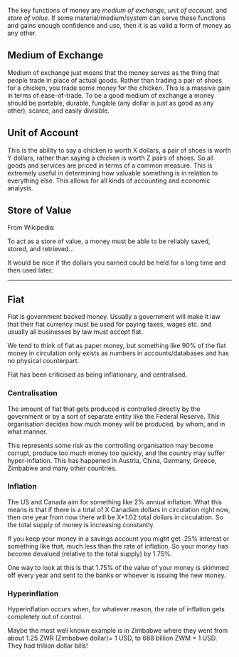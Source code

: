 The key functions of money are *medium of exchange*, *unit of account*, and *store of value*. If some material/medium/system can serve these functions and gains enough confidence and use, then it is as valid a form of money as any other.

## Medium of Exchange

Medium of exchange just means that the money serves as the thing that people trade in place of actual goods. Rather than trading a pair of shoes for a chicken, you trade some money for the chicken. This is a massive gain in terms of ease-of-trade. To be a good medium of exchange a money should be portable, durable, fungible (any dollar is just as good as any other), scarce, and easily divisible.

## Unit of Account

This is the ability to say a chicken is worth X dollars, a pair of shoes is worth Y dollars, rather than saying a chicken is worth Z pairs of shoes. So all goods and services are priced in terms of a common measure. This is extremely useful in determining how valuable something is in relation to everything else. This allows for all kinds of accounting and economic analysis.

## Store of Value

From Wikipedia:

To act as a store of value, a money must be able to be reliably saved, stored, and retrieved…

It would be nice if the dollars you earned could be held for a long time and then used later.

----

## Fiat

Fiat is government backed money. Usually a government will make it law that their fiat currency must be used for paying taxes, wages etc. and usually all businesses by law must accept fiat.

We tend to think of fiat as paper money, but something like 90% of the fiat money in circulation only exists as numbers in accounts/databases and has no physical counterpart.

Fiat has been criticised as being inflationary, and centralised.

### Centralisation

The amount of fiat that gets produced is controlled directly by the government or by a sort of separate entity like the Federal Reserve. This organisation decides how much money will be produced, by whom, and in what manner.

This represents some risk as the controlling organisation may become corrupt, produce too much money too quickly, and the country may suffer hyper-inflation. This has happened in Austria, China, Germany, Greece, Zimbabwe and many other countries.

### Inflation

The US and Canada aim for something like 2% annual inflation. What this means is that if there is a total of X Canadian dollars in circulation right now, then one year from now there will be X*1.02 total dollars in circulation. So the total supply of money is increasing constantly.

If you keep your money in a savings account you might get .25% interest or something like that, much less than the rate of inflation. So your money has become devalued (relative to the total supply) by 1.75%. 

One way to look at this is that 1.75% of the value of your money is skimmed off every year and sent to the banks or whoever is issuing the new money.

### Hyperinflation

Hyperinflation occurs when, for whatever reason, the rate of inflation gets completely out of control.

Maybe the most well known example is in Zimbabwe where they went from about 1.25 ZWR (Zimbabwe dollar)= 1 USD, to 688 billion ZWM = 1 USD. They had trillion dollar bills!
